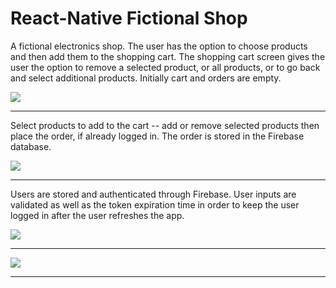 <h1>React-Native Fictional Shop </h1>
A fictional electronics shop. The user has the option to choose products and then add them to the shopping cart. The shopping cart screen gives the user the option to remove a selected product, or all products, or to go back and select additional products.
Initially cart and orders are empty.

<p>
  <img  src="ios1.gif">
</p>
<hr>
  Select products to add to the cart --
  add or remove selected products
  then place the order, if already logged in.
  The order is stored in the Firebase database.

<p >
  <img  src="ios2.gif">
</p>
<hr>

Users are stored and authenticated through Firebase. User inputs are validated as well as the token expiration time in order to keep the user logged in after the user refreshes the app.

<img  src="ios3.gif">
<hr>
<img  src="android1.gif">
<hr>
